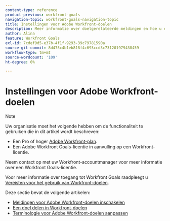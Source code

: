 ```yaml
---
content-type: reference
product-previous: workfront-goals
navigation-topic: workfront-goals-navigation-topic
title: Instellingen voor Adobe Workfront-doelen
description: Meer informatie over doelgerelateerde meldingen en hoe u een doel kunt delen in Adobe Workfront Goals vindt u in de volgende artikelen.
author: Alina
feature: Workfront Goals
exl-id: 7cdef9d5-e37b-4f1f-9293-39c79781590a
source-git-commit: 8d475c4b1eb818f4c693ccd3c731201979438459
workflow-type: tm+mt
source-wordcount: '109'
ht-degree: 0%

---
```


# Instellingen voor Adobe Workfront-doelen

<!--drafted for P&P new model: the note at the top will need to be replaced with this:

Your organization must have the following to use the functionality described in this article:

* For the legacy plan and license structure: 

  * A Pro or higher [Adobe Workfront plan](https://www.workfront.com/plans). 
  * An Adobe Workfront Goals license in addition to a Workfront license.

* For the current plan and license structure:

  * An Ultimate plan 
    
    Or
    
    An additional license for Adobe Workfront Goals for the Prime or Select Adobe Workfront plans. <is there a link we can add here for the plans and what they contain?!>

Contact your Workfront account manager to learn about a Workfront Goals license.

For additional information about access to Workfront Goals, see [Requirements to use Workfront Goals](../workfront-goals/goal-management/access-needed-for-wf-goals.md).
-->

>[!NOTE]
>
>Uw organisatie moet het volgende hebben om de functionaliteit te gebruiken die in dit artikel wordt beschreven:
>
>* Een Pro of hoger [Adobe Workfront-plan](https://www.workfront.com/plans).
>* Een Adobe Workfront Goals-licentie in aanvulling op een Workfront-licentie.
>
>  Neem contact op met uw Workfront-accountmanager voor meer informatie over een Workfront Goals-licentie.
>
>Voor meer informatie over toegang tot Workfront Goals raadpleegt u [Vereisten voor het gebruik van Workfront-doelen](../../workfront-goals/goal-management/access-needed-for-wf-goals.md).

Deze sectie bevat de volgende artikelen:

* [Meldingen voor Adobe Workfront-doelen inschakelen](../../workfront-goals/workfront-goals-settings/wf-goals-notifications.md)
* [Een doel delen in Workfront-doelen](../../workfront-goals/workfront-goals-settings/share-a-goal.md)
* [Terminologie voor Adobe Workfront-doelen aanpassen](../workfront-goals-settings/customize-wf-goals-terminology.md)
